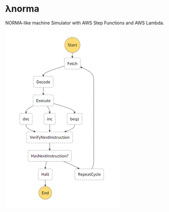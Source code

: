 # λnorma
NORMA-like machine Simulator with AWS Step Functions and AWS Lambda.

![lambda-norma](docs/lambda-norma-state-machine-diagram.png)